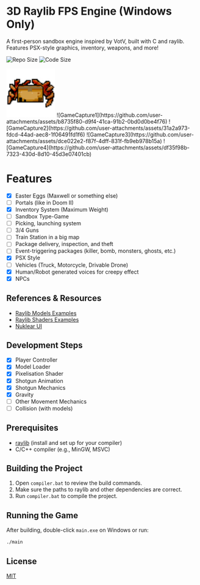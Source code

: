 # 3D Raylib FPS Engine (Windows Only)

A first-person sandbox engine inspired by VotV, built with C and raylib. Features PSX-style graphics, inventory, weapons, and more!

![Repo Size](https://img.shields.io/github/repo-size/Yubbbey/3D-raylib-FPS-engine?label=Repo%20Size&color=blue)
![Code Size](https://img.shields.io/github/languages/code-size/Yubbbey/3D-raylib-FPS-engine?label=Code%20Size&color=green)

<img src="icon.png" alt="Project Icon" width="128">
![GameCapture1](https://github.com/user-attachments/assets/b8735f80-d9f4-41ca-91b2-0bd0d0be4f76)
![GameCapture2](https://github.com/user-attachments/assets/31a2a973-fdcd-44ad-aec8-1f06491fd1f6)
![GameCapture3](https://github.com/user-attachments/assets/dce022e2-f87f-4dff-831f-fb9eb978b15a)
![GameCapture4](https://github.com/user-attachments/assets/df35f98b-7323-430d-8d10-45d3e07401cb)

# Features

- [x] Easter Eggs (Maxwell or something else)
- [ ] Portals (like in Doom II)
- [x] Inventory System (Maximum Weight)
- [ ] Sandbox Type-Game
- [ ] Picking, launching system
- [ ] 3/4 Guns
- [ ] Train Station in a big map
- [ ] Package delivery, inspection, and theft
- [ ] Event-triggering packages (killer, bomb, monsters, ghosts, etc.)
- [x] PSX Style
- [ ] Vehicles (Truck, Motorcycle, Drivable Drone)
- [x] Human/Robot generated voices for creepy effect
- [x] NPCs

## References & Resources

- [Raylib Models Examples](https://github.com/raysan5/raylib/blob/4.2.0/examples/models)
- [Raylib Shaders Examples](https://www.raylib.com/examples/shaders/loader.html?name=shaders_basic_lighting)
- [Nuklear UI](https://github.com/vurtun/nuklear/issues/683)

## Development Steps

- [x] Player Controller
- [x] Model Loader
- [x] Pixelisation Shader
- [x] Shotgun Animation
- [x] Shotgun Mechanics
- [x] Gravity
- [ ] Other Movement Mechanics
- [ ] Collision (with models)

## Prerequisites

- [raylib](https://github.com/raysan5/raylib) (install and set up for your compiler)
- C/C++ compiler (e.g., MinGW, MSVC)

## Building the Project

1. Open `compiler.bat` to review the build commands.
2. Make sure the paths to raylib and other dependencies are correct.
3. Run `compiler.bat` to compile the project.

## Running the Game

After building, double-click `main.exe` on Windows or run:

```bash
./main
```

## License

[MIT](LICENSE)
